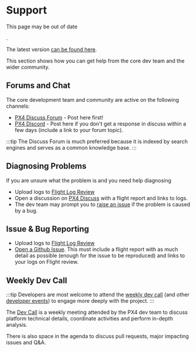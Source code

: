 # Support

<div v-if="$themeConfig.px4_version != 'main'">
  <div class="custom-block danger"><p class="custom-block-title">This page may be out of date</p>. <p>The latest version <a href="https://docs.px4.io/main/en/contribute/support.html">can be found here</a>.</p>
  </div>
</div>

This section shows how you can get help from the core dev team and the wider community.

## Forums and Chat

The core development team and community are active on the following channels:

- [PX4 Discuss Forum](https://discuss.px4.io/) - Post here first!
- [PX4 Discord](https://discord.gg/dronecode) - Post here if you don't get a response in discuss within a few days (include a link to your forum topic).

:::tip
The Discuss Forum is much preferred because it is indexed by search engines and serves as a common knowledge base.
:::

## Diagnosing Problems

If you are unsure what the problem is and you need help diagnosing

- Upload logs to [Flight Log Review](https://logs.px4.io/)
- Open a discussion on [PX4 Discuss](https://discuss.px4.io/c/flight-testing/) with a flight report and links to logs.
- The dev team may prompt you to [raise an issue](#issue-bug-reporting) if the problem is caused by a bug.

## Issue & Bug Reporting

- Upload logs to [Flight Log Review](https://logs.px4.io/)
- [Open a Github Issue](https://github.com/PX4/PX4-Autopilot/issues).
  This must include a flight report with as much detail as possible (enough for the issue to be reproduced) and links to your logs on Flight review.

## Weekly Dev Call

:::tip
Developers are most welcome to attend the [weekly dev call](../contribute/dev_call.md) (and other [developer events](../README.md#calendar-events)) to engage more deeply with the project.
:::

The [Dev Call](../contribute/dev_call.md) is a weekly meeting attended by the PX4 dev team to discuss platform technical details, coordinate activities and perform in-depth analysis.

There is also space in the agenda to discuss pull requests, major impacting issues and Q&A.
